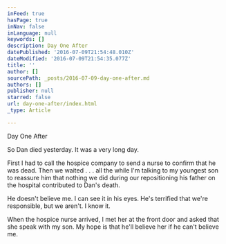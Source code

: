 ```yaml
---
inFeed: true
hasPage: true
inNav: false
inLanguage: null
keywords: []
description: Day One After
datePublished: '2016-07-09T21:54:48.010Z'
dateModified: '2016-07-09T21:54:35.077Z'
title: ''
author: []
sourcePath: _posts/2016-07-09-day-one-after.md
authors: []
publisher: null
starred: false
url: day-one-after/index.html
_type: Article

---
```

Day One After

So Dan died yesterday. It was a very long day. 

First I had to call the hospice company to send a nurse to confirm that he was dead. Then we waited . . . all the while I'm talking to my youngest son to reassure him that nothing we did during our repositioning his father on the hospital contributed to Dan's death.

He doesn't believe me. I can see it in his eyes. He's terrified that we're responsible, but we aren't. I know it.

When the hospice nurse arrived, I met her at the front door and asked that she speak with my son. My hope is that he'll believe her if he can't believe me.